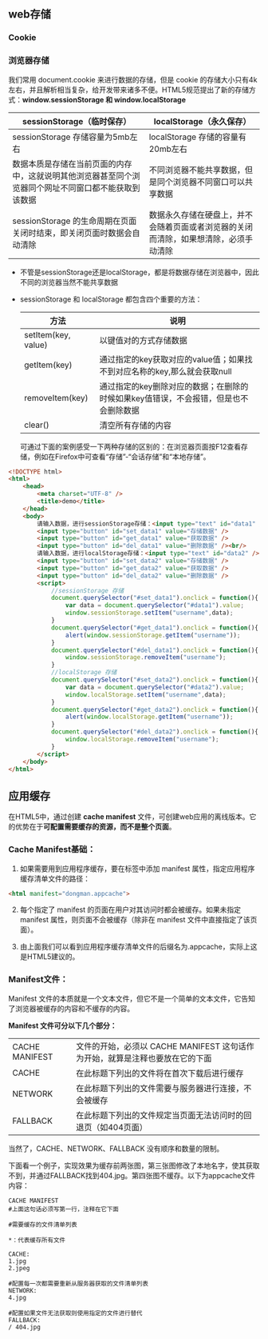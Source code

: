 ## web存储

### Cookie

### 浏览器存储

我们常用 document.cookie 来进行数据的存储，但是 cookie 的存储大小只有4k左右，并且解析相当复杂，给开发带来诸多不便。HTML5规范提出了新的存储方式：**window.sessionStorage 和 window.localStorage**

| sessionStorage（临时保存）                                   | localStorage（永久保存）                                     |
| ------------------------------------------------------------ | ------------------------------------------------------------ |
| sessionStorage 存储容量为5mb左右                             | localStorage 存储的容量有20mb左右                            |
| 数据本质是存储在当前页面的内存中，这就说明其他浏览器甚至同个浏览器同个网址不同窗口都不能获取到该数据 | 不同浏览器不能共享数据，但是同个浏览器不同窗口可以共享数据   |
| sessionStorage 的生命周期在页面关闭时结束，即关闭页面时数据会自动清除 | 数据永久存储在硬盘上，并不会随着页面或者浏览器的关闭而清除，如果想清除，必须手动清除 |

- 不管是sessionStorage还是localStorage，都是将数据存储在浏览器中，因此不同的浏览器当然不能共享数据

- sessionStorage 和 localStorage 都包含四个重要的方法：

  | 方法                | 说明                                                         |
  | ------------------- | ------------------------------------------------------------ |
  | setItem(key, value) | 以键值对的方式存储数据                                       |
  | getItem(key)        | 通过指定的key获取对应的value值；如果找不到对应名称的key,那么就会获取null |
  | removeItem(key)     | 通过指定的key删除对应的数据；在删除的时候如果key值错误，不会报错，但是也不会删除数据 |
  | clear()             | 清空所有存储的内容                                           |


  可通过下面的案例感受一下两种存储的区别的：在浏览器页面按F12查看存储，例如在Firefox中可查看“存储”-“会话存储”和“本地存储”。


```html
<!DOCTYPE html>
<html>
	<head>
		<meta charset="UTF-8" />
		<title>demo</title>
	</head>
	<body>
		请输入数据，进行sessionStorage存储：<input type="text" id="data1" /><br/>
		<input type="button" id="set_data1" value="存储数据" />
		<input type="button" id="get_data1" value="获取数据" />
		<input type="button" id="del_data1" value="删除数据" /><br/>
		请输入数据，进行localStorage存储：<input type="text" id="data2" /><br/>
		<input type="button" id="set_data2" value="存储数据" />
		<input type="button" id="get_data2" value="获取数据" />
		<input type="button" id="del_data2" value="删除数据" />
		<script>
			//sessionStorage 存储
			document.querySelector("#set_data1").onclick = function(){
				var data = document.querySelector("#data1").value;
				window.sessionStorage.setItem("username",data);
			}
			document.querySelector("#get_data1").onclick = function(){
				alert(window.sessionStorage.getItem("username"));
			}
			document.querySelector("#del_data1").onclick = function(){
				window.sessionStorage.removeItem("username");
			}
            //localStorage 存储
            document.querySelector("#set_data2").onclick = function(){
                var data = document.querySelector("#data2").value;
                window.localStorage.setItem("username",data);
            }
            document.querySelector("#get_data2").onclick = function(){
                alert(window.localStorage.getItem("username"));
            }
            document.querySelector("#del_data2").onclick = function(){
                window.localStorage.removeItem("username");
            }
		</script>
	</body>
</html>
```


## 应用缓存

在HTML5中，通过创建 **cache manifest** 文件，可创建web应用的离线版本。它的优势在于**可配置需要缓存的资源，而不是整个页面**。

### Cache Manifest基础：

1. 如果需要用到应用程序缓存，要在<html>标签中添加 manifest 属性，指定应用程序缓存清单文件的路径：

```html
<html manifest="dongman.appcache">
```

2. 每个指定了 manifest 的页面在用户对其访问时都会被缓存。如果未指定 manifest 属性，则页面不会被缓存（除非在 manifest 文件中直接指定了该页面）。

3. 由上面我们可以看到应用程序缓存清单文件的后缀名为.appcache，实际上这是HTML5建议的。

### Manifest文件：

Manifest 文件的本质就是一个文本文件，但它不是一个简单的文本文件，它告知了浏览器被缓存的内容和不缓存的内容。

**Manifest 文件可分以下几个部分：**

|                |                                                              |
| -------------- | ------------------------------------------------------------ |
| CACHE MANIFEST | 文件的开始，必须以 CACHE MANIFEST 这句话作为开始，就算是注释也要放在它的下面 |
| CACHE          | 在此标题下列出的文件将在首次下载后进行缓存                   |
| NETWORK        | 在此标题下列出的文件需要与服务器进行连接，不会被缓存         |
| FALLBACK       | 在此标题下列出的文件规定当页面无法访问时的回退页（如404页面） |


当然了，CACHE、NETWORK、FALLBACK 没有顺序和数量的限制。

下面看一个例子，实现效果为缓存前两张图，第三张图修改了本地名字，使其获取不到，并通过FALLBACK找到404.jpg。第四张图不缓存。以下为appcache文件内容：

```appcache
CACHE MANIFEST
#上面这句话必须写第一行，注释在它下面

#需要缓存的文件清单列表

*：代表缓存所有文件

CACHE:
1.jpg
2.jpeg

#配置每一次都需要重新从服务器获取的文件清单列表
NETWORK:
4.jpg

#配置如果文件无法获取则使用指定的文件进行替代
FALLBACK:
/ 404.jpg
```

